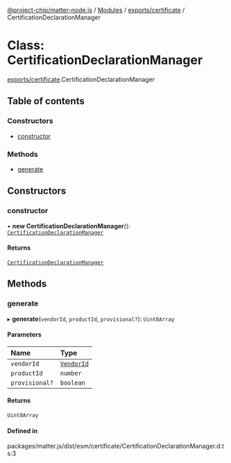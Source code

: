 [@project-chip/matter-node.js](../README.md) / [Modules](../modules.md) / [exports/certificate](../modules/exports_certificate.md) / CertificationDeclarationManager

# Class: CertificationDeclarationManager

[exports/certificate](../modules/exports_certificate.md).CertificationDeclarationManager

## Table of contents

### Constructors

- [constructor](exports_certificate.CertificationDeclarationManager.md#constructor)

### Methods

- [generate](exports_certificate.CertificationDeclarationManager.md#generate)

## Constructors

### constructor

• **new CertificationDeclarationManager**(): [`CertificationDeclarationManager`](exports_certificate.CertificationDeclarationManager.md)

#### Returns

[`CertificationDeclarationManager`](exports_certificate.CertificationDeclarationManager.md)

## Methods

### generate

▸ **generate**(`vendorId`, `productId`, `provisional?`): `Uint8Array`

#### Parameters

| Name | Type |
| :------ | :------ |
| `vendorId` | [`VendorId`](../modules/exports_datatype.md#vendorid) |
| `productId` | `number` |
| `provisional?` | `boolean` |

#### Returns

`Uint8Array`

#### Defined in

packages/matter.js/dist/esm/certificate/CertificationDeclarationManager.d.ts:3
